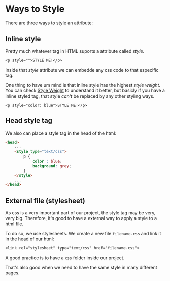 # Ways to Style

There are three ways to style an attribute:

## Inline style

Pretty much whatever tag in HTML suports a attribute called _style_.

`<p style="">STYLE ME!</p>`

Inside that _style_ attribute we can embedde any css code to that especific
tag.

One thing to have um mind is that inline style has the highest _style weight_.
You can check [Style Weight](css-style_weights) to understand it better, but
basicly if you have a inline styled tag, that style _can't_ be replaced by
any other styling ways.

`<p style="color: blue">STYLE ME!</p>`

## Head style tag

We also can place a style tag in the head of the html:

```html
<head>
    ...
    <style type="text/css">
        p {
            color : blue;
            background: grey;
        }
    </style>
    ...
</head>
```

## External file (stylesheet)

As css is a very important part of our project, the style tag may be very,
very big. Therefore, it's good to have a external way to apply a style to a html
file.

To do so, we use stylesheets. We create a new file `filename.css` and link it in
the head of our html:

`<link rel="stylesheet" type="text/css" href="filename.css">`

A good practice is to have a `css` folder inside our project.

That's also good when we need to have the same style in many different pages.

